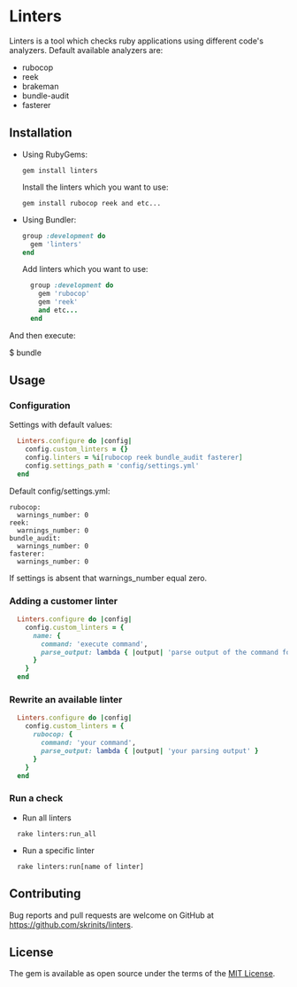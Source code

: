 # Linters

Linters is a tool which checks ruby applications using different code's analyzers.
Default available analyzers are:
* rubocop
* reek
* brakeman
* bundle-audit
* fasterer

## Installation

* Using RubyGems:

  ```gem install linters```

  Install the linters which you want to use:

  ```gem install rubocop reek and etc...```

* Using Bundler:

  ```ruby
  group :development do
    gem 'linters'
  end
  ```

  Add linters which you want to use:
  ```ruby
    group :development do
      gem 'rubocop'
      gem 'reek'
      and etc...
    end
  ```

And then execute:

  $ bundle

## Usage

### Configuration

Settings with default values:

```ruby
  Linters.configure do |config|
    config.custom_linters = {}
    config.linters = %i[rubocop reek bundle_audit fasterer]
    config.settings_path = 'config/settings.yml'
  end
```

Default config/settings.yml:

```
rubocop:
  warnings_number: 0
reek:
  warnings_number: 0
bundle_audit:
  warnings_number: 0
fasterer:
  warnings_number: 0
```

If settings is absent that warnings_number equal zero.

### Adding a customer linter
```ruby
  Linters.configure do |config|
    config.custom_linters = {
      name: {
        command: 'execute command',
        parse_output: lambda { |output| 'parse output of the command for getting quantity of warnings' }
      }
    }
  end
```

### Rewrite an available linter
```ruby
  Linters.configure do |config|
    config.custom_linters = {
      rubocop: {
        command: 'your command',
        parse_output: lambda { |output| 'your parsing output' }
      }
    }
  end
```

### Run a check
* Run all linters
```
  rake linters:run_all
```
* Run a specific linter
```
  rake linters:run[name of linter]
```

## Contributing

Bug reports and pull requests are welcome on GitHub at https://github.com/skrinits/linters.

## License

The gem is available as open source under the terms of the [MIT License](https://opensource.org/licenses/MIT).
